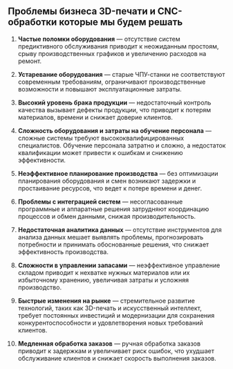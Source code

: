 ## Проблемы бизнеса 3D-печати и CNC-обработки которые мы будем решать


1. **Частые поломки оборудования** — отсутствие систем предиктивного обслуживания приводит к неожиданным простоям, срыву производственных графиков и увеличению расходов на ремонт.

2. **Устаревание оборудования** — старые ЧПУ-станки не соответствуют современным требованиям, ограничивают производственные возможности и повышают эксплуатационные затраты.

3. **Высокий уровень брака продукции** — недостаточный контроль качества вызывает дефекты продукции, что приводит к потерям материалов, времени и снижает доверие клиентов.

4. **Сложность оборудования и затраты на обучение персонала** — сложные системы требуют высококвалифицированных специалистов. Обучение персонала затратно и сложно, а недостаток квалификации может привести к ошибкам и снижению эффективности.

5. **Неэффективное планирование производства** — без оптимизации планирования оборудования и смен возникают задержки и простаивание ресурсов, что ведет к потере времени и денег.

6. **Проблемы с интеграцией систем** — несогласованные программные и аппаратные решения затрудняют координацию процессов и обмен данными, снижая производительность.

7. **Недостаточная аналитика данных** — отсутствие инструментов для анализа данных мешает выявлять проблемы, прогнозировать потребности и принимать обоснованные решения, что снижает эффективность производства.

8. **Сложности в управлении запасами** — неэффективное управление складом приводит к нехватке нужных материалов или их избыточному хранению, увеличивая затраты и усложняя производство.

9. **Быстрые изменения на рынке** — стремительное развитие технологий, таких как 3D-печать и искусственный интеллект, требует постоянных инвестиций и модернизации для сохранения конкурентоспособности и удовлетворения новых требований клиентов.

10. **Медленная обработка заказов** — ручная обработка заказов приводит к задержкам и увеличивает риск ошибок, что ухудшает обслуживание клиентов и снижает скорость выполнения заказов.
